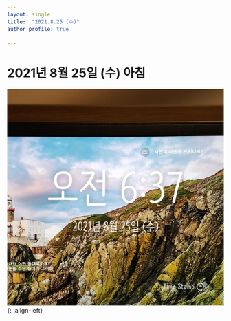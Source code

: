 ```yaml
---
layout: single
title:  "2021.8.25 (수)"
author_profile: true

---
```


# 2021년 8월 25일 (수) 아침
![image](/assets/images/morning/20210825.jpg)
{: .align-left}

